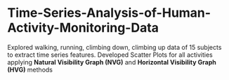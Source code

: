 # Time-Series-Analysis-of-Human-Activity-Monitoring-Data

Explored walking, running, climbing down, climbing up data of 15 subjects to extract time series features. Developed Scatter Plots for all activities applying **Natural Visibility Graph (NVG)** and **Horizontal Visibility Graph (HVG)** methods
